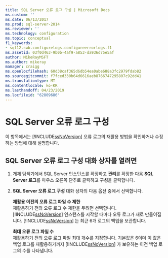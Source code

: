 ```yaml
---
title: SQL Server 오류 로그 구성 | Microsoft Docs
ms.custom: ''
ms.date: 06/13/2017
ms.prod: sql-server-2014
ms.reviewer: ''
ms.technology: configuration
ms.topic: conceptual
f1_keywords:
- sql12.swb.configurelogs.configureerrorlogs.f1
ms.assetid: 03f0d463-9b0b-4af9-a853-da936d75e5af
author: MikeRayMSFT
ms.author: mikeray
manager: craigg
ms.openlocfilehash: 60d38caf365d6db54ea0abe688a3fc2979fdab82
ms.sourcegitcommit: f7fced330b64d6616aeb8766747295807c92dd41
ms.translationtype: MT
ms.contentlocale: ko-KR
ms.lasthandoff: 04/23/2019
ms.locfileid: "62809686"
---
```

# <a name="configure-sql-server-error-logs"></a>SQL Server 오류 로그 구성
  이 항목에서는 [!INCLUDE[ssNoVersion](../../includes/ssnoversion-md.md)] 오류 로그의 재활용 방법을 확인하거나 수정하는 방법에 대해 설명합니다.  
  
## <a name="to-open-the-configure-sql-server-error-logs-dialog-box"></a>SQL Server 오류 로그 구성 대화 상자를 열려면  
  
1.  개체 탐색기에서 SQL Server 인스턴스를 확장하고 **관리**를 확장한 다음 **SQL Server 로그**를 마우스 오른쪽 단추로 클릭하고 **구성**을 클릭합니다.  
  
2.  **SQL Server 오류 로그 구성** 대화 상자의 다음 옵션 중에서 선택합니다.  
  
     **재활용 이전의 오류 로그 파일 수 제한**  
     재활용하기 전의 오류 로그 수 제한을 두려면 선택합니다. [!INCLUDE[ssNoVersion](../../includes/ssnoversion-md.md)] 인스턴스를 시작할 때마다 오류 로그가 새로 만들어집니다. [!INCLUDE[ssNoVersion](../../includes/ssnoversion-md.md)] 는 최근 6개 로그의 백업을 보관합니다.  
  
     **최대 오류 로그 파일 수**  
     재활용하기 전의 오류 로그 파일 최대 개수를 지정합니다. 기본값은 6이며 이 값은 백업 로그를 재활용하기까지 [!INCLUDE[ssNoVersion](../../includes/ssnoversion-md.md)] 가 보유하는 이전 백업 로그의 수를 나타냅니다.  
  
  
